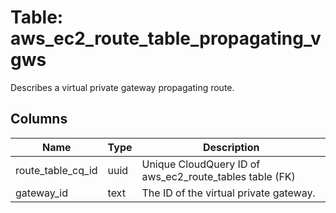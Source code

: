 
# Table: aws_ec2_route_table_propagating_vgws
Describes a virtual private gateway propagating route.
## Columns
| Name        | Type           | Description  |
| ------------- | ------------- | -----  |
|route_table_cq_id|uuid|Unique CloudQuery ID of aws_ec2_route_tables table (FK)|
|gateway_id|text|The ID of the virtual private gateway.|

